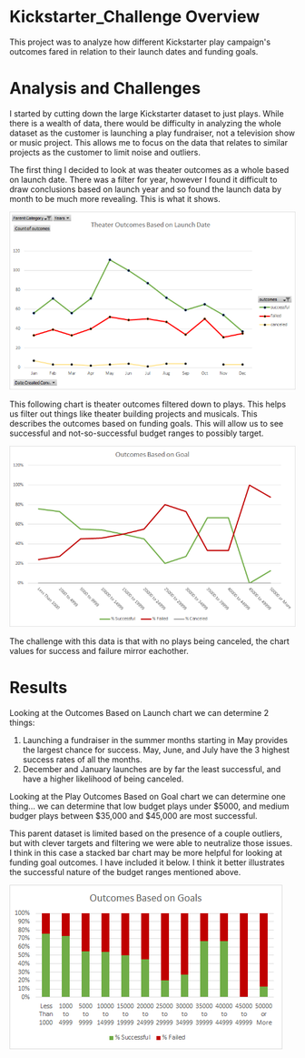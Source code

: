 # Kickstarter_Challenge Overview
This project was to analyze how different Kickstarter play campaign's outcomes fared in relation to their launch dates and funding goals.

# Analysis and Challenges
I started by cutting down the large Kickstarter dataset to just plays. While there is a wealth of data, there would be difficulty in analyzing the whole dataset as the customer is launching a play fundraiser, not a television show or music project. This allows me to focus on the data that relates to similar projects as the customer to limit noise and outliers.

The first thing I decided to look at was theater outcomes as a whole based on launch date. There was a filter for year, however I found it difficult to draw conclusions based on launch year and so found the launch data by month to be much more revealing. This is what it shows.

![Outcomes_based_on_launch](https://github.com/mpournaras/Kickstarter_Challenge/blob/main/Resources/Theater_Outcomes_vs_Launch.png)

This following chart is theater outcomes filtered down to plays. This helps us filter out things like theater building projects and musicals. This describes the outcomes based on funding goals. This will allow us to see successful and not-so-successful budget ranges to possibly target.

![Play_Outcomes_based_on_Goals](https://github.com/mpournaras/Kickstarter_Challenge/blob/main/Resources/Outcomes_vs_Goals.png)

The challenge with this data is that with no plays being canceled, the chart values for success and failure mirror eachother.

# Results

Looking at the Outcomes Based on Launch chart we can determine 2 things:
1. Launching a fundraiser in the summer months starting in May provides the largest chance for success. May, June, and July have the 3 highest success rates of all the months.
2. December and January launches are by far the least successful, and have a higher likelihood of being canceled.

Looking at the Play Outcomes Based on Goal chart we can determine one thing... we can determine that low budget plays under $5000, and medium budger plays between $35,000 and $45,000 are most successful.

This parent dataset is limited based on the presence of a couple outliers, but with clever targets and filtering we were able to neutralize those issues.
I think in this case a stacked bar chart may be more helpful for looking at funding goal outcomes. I have included it below. I think it better illustrates the successful nature of the budget ranges mentioned above.

![Play_Outcomes_based_on_Goals](https://github.com/mpournaras/Kickstarter_Challenge/blob/main/Resources/Outcomes_vs_Goals2.png)

